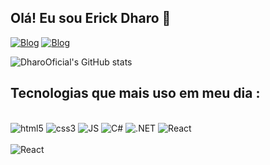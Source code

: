 ## Olá! Eu sou Erick Dharo 👋

[![Blog](https://img.shields.io/badge/Instagram-E4405F?style=for-the-badge&logo=instagram&logoColor=white)]()
[![Blog](https://img.shields.io/badge/LinkedIn-0077B5?style=for-the-badge&logo=linkedin&logoColor=white)](https://www.linkedin.com/in/erick-d-haro-bandeira-b206061b9/)


![DharoOficial's GitHub stats](	https://github-readme-stats.vercel.app/api?username=DharoOficial&theme=blue-green)

## Tecnologias que mais uso em meu dia :

<div style="display: inline_block;"><br/>
    <img aling="center" alt="html5" src="https://img.shields.io/badge/HTML5-E34F26?style=for-the-badge&logo=html5&logoColor=white" />
    <img aling="center" alt="css3" src="https://img.shields.io/badge/CSS3-1572B6?style=for-the-badge&logo=css3&logoColor=whitee" />
    <img aling="center" alt="JS" src="https://img.shields.io/badge/JavaScript-F7DF1E?style=for-the-badge&logo=javascript&logoColor=black" />
    <img aling="center" alt="C#" src="	https://img.shields.io/badge/C%23-239120?style=for-the-badge&logo=c-sharp&logoColor=white" />
    <img aling="center" alt=".NET" src="https://img.shields.io/badge/.NET-5C2D91?style=for-the-badge&logo=.net&logoColor=white" />
    <img aling="center" alt="React" src="https://img.shields.io/badge/React-20232A?style=for-the-badge&logo=react&logoColor=61DAFB" />
</div>
<br/>
    <img aling="center" alt="React" src="https://github-readme-stats.vercel.app/api/top-langs/?username=DharoOficial&theme=blue-green" />

